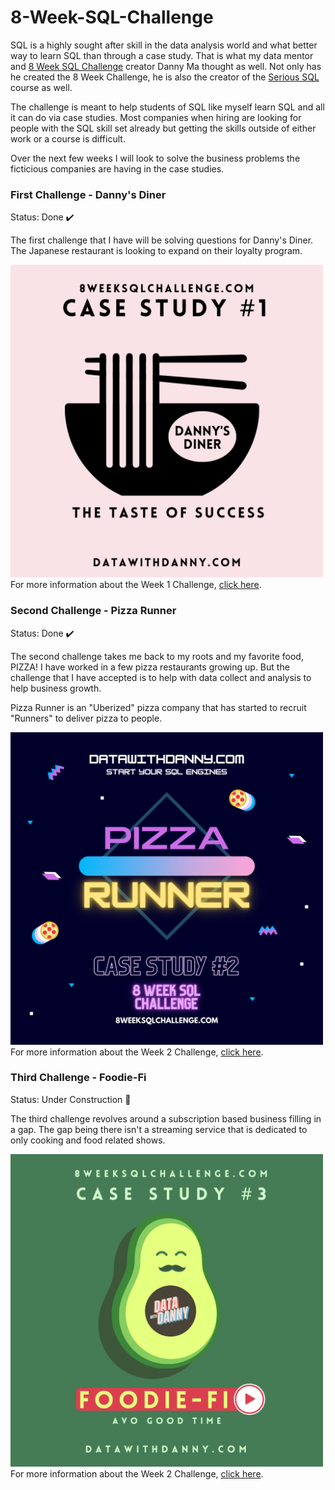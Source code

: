 # 8-Week-SQL-Challenge
SQL is a highly sought after skill in the data analysis world and what better way to learn SQL than through a case study. That is what my data mentor and <a href="https://8weeksqlchallenge.com/">8 Week SQL Challenge</a> creator Danny Ma thought as well. Not only has he created the 8 Week Challenge, he is also the creator of the <a href="https://www.datawithdanny.com/">Serious SQL</a> course as well.

The challenge is meant to help students of SQL like myself learn SQL and all it can do via case studies. Most companies when hiring are looking for people with the SQL skill set already but getting the skills outside of either work or a course is difficult. 

Over the next few weeks I will look to solve the business problems the ficticious companies are having in the case studies.

### First Challenge - Danny's Diner
Status: Done ✔️

The first challenge that I have will be solving questions for Danny's Diner. The Japanese restaurant is looking to expand on their loyalty program.

<a href="https://8weeksqlchallenge.com/case-study-1/"><img src='Week1/Dannys-Diner.png' alt="Danny's Diner Logo" width=auto height="500"></a>
<br>
For more information about the Week 1 Challenge, <a href="https://8weeksqlchallenge.com/case-study-1/">click here</a>.

### Second Challenge - Pizza Runner
Status: Done ✔️

The second challenge takes me back to my roots and my favorite food, PIZZA! I have worked in a few pizza restaurants growing up. But the challenge that I have accepted is to help with data collect and analysis to help business growth.

Pizza Runner is an "Uberized" pizza company that has started to recruit "Runners" to deliver pizza to people.

<a href="https://8weeksqlchallenge.com/case-study-2/"> <img src="Week2/Pizza-Runner.png" alt="Pizza Runner Logo" width=auto height="500"></a>
<br>
For more information about the Week 2 Challenge, <a href="https://8weeksqlchallenge.com/case-study-2/">click here</a>.

### Third Challenge - Foodie-Fi
Status: Under Construction 🚧

The third challenge revolves around a subscription based business filling in a gap. The gap being there isn't a streaming service that is dedicated to only cooking and food related shows.

<a href="https://8weeksqlchallenge.com/case-study-3/"> <img src="Week3/foodie.png" alt="Foodie Logo" width=auto height="500"></a>
<br>
For more information about the Week 2 Challenge, <a href="https://8weeksqlchallenge.com/case-study-3/">click here</a>.
